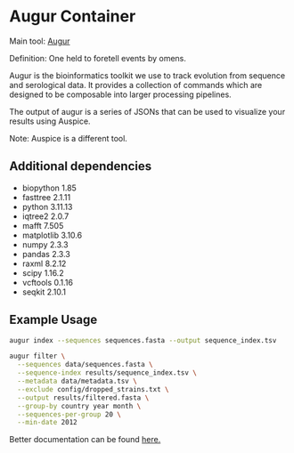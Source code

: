 # Augur Container

Main tool: [Augur](https://github.com/nextstrain/augur)

Definition: One held to foretell events by omens.

Augur is the bioinformatics toolkit we use to track evolution from sequence and serological data. It provides a collection of commands which are designed to be composable into larger processing pipelines.

The output of augur is a series of JSONs that can be used to visualize your results using Auspice.

Note: Auspice is a different tool.

## Additional dependencies

- biopython 1.85
- fasttree 2.1.11
- python 3.11.13
- iqtree2 2.0.7
- mafft 7.505
- matplotlib 3.10.6
- numpy 2.3.3
- pandas 2.3.3
- raxml 8.2.12
- scipy 1.16.2
- vcftools 0.1.16
- seqkit 2.10.1

## Example Usage

```bash
augur index --sequences sequences.fasta --output sequence_index.tsv
```

```bash
augur filter \
  --sequences data/sequences.fasta \
  --sequence-index results/sequence_index.tsv \
  --metadata data/metadata.tsv \
  --exclude config/dropped_strains.txt \
  --output results/filtered.fasta \
  --group-by country year month \
  --sequences-per-group 20 \
  --min-date 2012
```

Better documentation can be found [here.](https://docs.nextstrain.org/en/latest/tutorials/creating-a-workflow.html)
